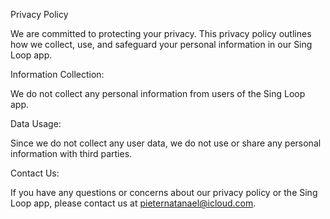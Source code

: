 Privacy Policy

We are committed to protecting your privacy. This privacy policy outlines how we collect, use, and safeguard your personal information in our Sing Loop app.

Information Collection:

We do not collect any personal information from users of the Sing Loop app.

Data Usage:

Since we do not collect any user data, we do not use or share any personal information with third parties.

Contact Us:

If you have any questions or concerns about our privacy policy or the Sing Loop app, please contact us at pieternatanael@icloud.com.
